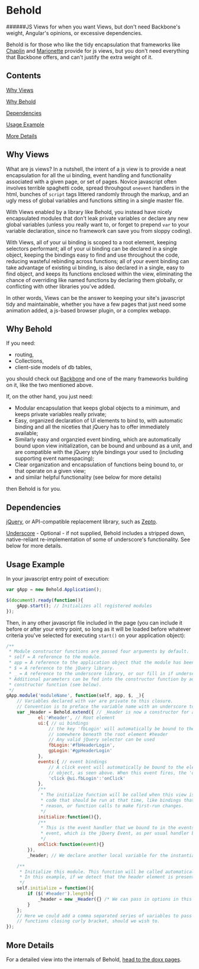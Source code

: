 Behold
======
######JS Views for when you want Views, but don't need Backbone's weight, Angular's opinions, or excessive dependencies.

Behold is for those who like the tidy encapsulation that frameworks like [Chaplin](https://github.com/chaplinjs/chaplin)
and [Marionette](http://marionettejs.com/) provide for js views, but you don't need everything that Backbone offers,
and can't justify the extra weight of it.

Contents
--------

[Why Views](#why-views)

[Why Behold](#why-behold)

[Dependencies](#dependencies)

[Usage Example](#usage-example)

[More Details](#more-details)

Why Views
-----------
What are js views? In a nutshell, the intent of a js view is to provide a neat encapsulation for all the ui binding,
event handling and functionality associated with a given page, or set of pages. Novice javascript often involves
terrible spaghetti code, spread throuhgout ```onevent``` handlers in the html, bunches of ```script``` tags littered
randomly through the markup, and an ugly mess of global variables and functions sitting in a single master file.

With Views enabled by a library like Behold, you instead have nicely encapsulated modules that don't leak private
variables or declare any new global variables (unless you really want to, or forget to prepend ```var``` to your
variable declaration, since no framework can save you from sloppy coding).

With Views, all of your ui binding is scoped to a root element, keeping selectors performant; all of your ui binding can
be declared in a single object, keeping the bindings easy to find and use throughout the code, reducing wasteful
rebinding across functions; all of your event binding can take advantage of existing ui binding, is also declared
in a single, easy to find object, and keeps its functions enclosed within the view, eliminating the chance of
overriding like named functions by declaring them globally, or conflicting with other libraries you've added.

In other words, Views can be the answer to keeping your site's javascript tidy and maintainable, whether you have a
few pages that just need some animation added, a js-based browser plugin, or a complex webapp.

Why Behold
----------
If you need:
* routing,
* Collections,
* client-side models of db tables,

you should check out [Backbone](http://backbonejs.org/) and one of the many frameworks building on it,
like the two mentioned above.

If, on the other hand, you just need:
* Modular encapsulation that keeps global objects to a minimum, and keeps private variables really private;
* Easy, organized declaration of UI elements to bind to, with automatic binding and all the niceties that jQuery
has to offer immediately available;
* Similarly easy and organzied event binding, which are automatically bound upon view initialization, can be bound and
unbound as a unit, and are compatible with the jQuery style bindings your used to (including supporting event
namespacing);
* Clear organization and encapsulation of functions being bound to, or that operate on a given view;
* and similar helpful functionality (see below for more details)

then Behold is for you.

Dependencies
------------
[jQuery](https://jquery.com), or API-compatible replacement library, such as [Zepto](http://zeptojs.com/).

[Underscore](http://underscorejs.org/) - Optional - if not supplied, Behold includes a stripped down, native-reliant
re-implementation of some of underscore's functionality. See below for more details.

Usage Example
-------------

In your javascript entry point of execution:
```javascript
var gApp = new Behold.Application();

$(document).ready(function(){
    gApp.start(); // Initializes all registered modules
});
```

Then, in any other javascript file included in the page (you can include it before or after your entry point, so long
as it will be loaded before whatever criteria you've selected for executing ```start()``` on your application object):
```javascript
/**
 * Module constructor functions are passed four arguments by default.
 * self = A reference to the module.
 * app = A reference to the application object that the module has been registered on.
 * $ = A reference to the jQuery library.
 * _ = A reference to the underscore library, or our fill in if underscore is not present and passed in.
 * Additional parameters can be fed into the constructor function by adding them, comma seperated, after the
 * constructor function (see below).
 */
gApp.module('moduleName', function(self, app, $, _){
    // Variables declared with var are private to this closure.
    // Convention is to preface the variable name with an underscore to visually indicate this.
    var _Header = Behold.extend({ // _Header is now a constructor for a new Behold View.
            el:'#header', // Root element
            ui:{ // ui bindings
                // the key 'fbLogin' will automatically be bound to the element with the id #fbHeaderLogin, found
                // somewhere beneath the root element #header
                // Any valid jQuery selector can be used
                fbLogin:'#fbHeaderLogin',
                gpLogin:'#gpHeaderLogin'
            },
            events:{ // event bindings
                // A click event will automatically be bound to the element with the key 'fbLogin' within the ui
                // object, as seen above. When this event fires, the 'onClick' handler within this view will be triggered.
                'click @ui.fbLogin':'onClick'
            },
            /**
             * The initialize function will be called when this view is instantatied, and is the perfect place to put
             * code that should be run at that time, like bindings that can't live in the events object for whatever
             * reason, or function calls to make first-run changes.
             */
            initialize:function(){},
            /**
             * This is the event handler that we bound to in the events object, above. Notice it takes one parameter,
             * event, which is the jQuery Event, as per usual handler behaviour.
             */
            onClick:function(event){}
        }),
        _header; // We declare another local variable for the instantiated view.

    /**
     * Initialize this module. This function will be called automatically by Behold.Application.start().
     * In this example, if we detect that the header element is present, we instantiate the Header view.
     */
    self.initialize = function(){
        if ($('#header').length){
            _header = new _Header({} /* We can pass in options in this object, that will be available via this.options in the view */);
        }
    };
    // Here we could add a comma separated series of variables to pass into the module constructor function, after the
    // functions closing curly bracket, should we wish to.
});
```

More Details
------------
For a detailed view into the internals of Behold,
[head to the doxx pages](http://sanemethod.github.io/Behold/Behold.js.html).